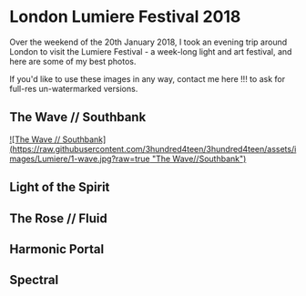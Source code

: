 # London Lumiere Festival 2018

Over the weekend of the 20th January 2018, I took an evening trip around London to visit the Lumiere Festival - a week-long light and art festival,  and here are some of my best photos.

If you'd like to use these images in any way, contact me here !!! to ask for full-res un-watermarked versions.

## The Wave // Southbank

[![The Wave // Southbank] (https://raw.githubusercontent.com/3hundred4teen/3hundred4teen/assets/images/Lumiere/1-wave.jpg?raw=true "The Wave//Southbank")](http://3h4.uk/the-wave-southbank)

## Light of the Spirit

## The Rose // Fluid

## Harmonic Portal

## Spectral

